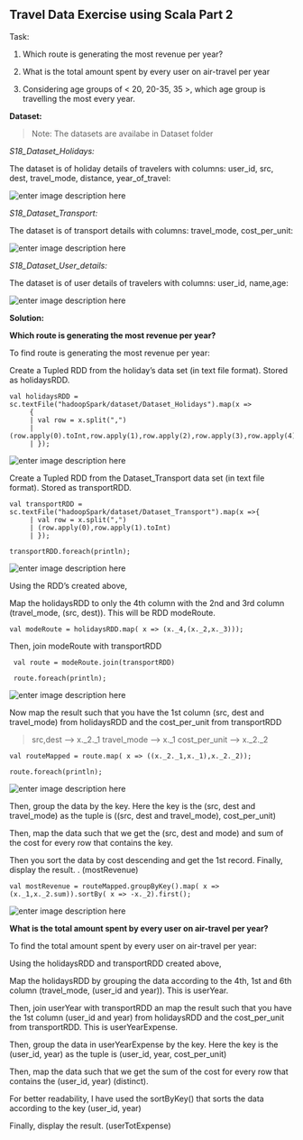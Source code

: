 **Travel Data Exercise using Scala Part 2**
---------------------------------------

Task:



1) Which route is generating the most revenue per year?



2) What is the total amount spent by every user on air-travel per year



3) Considering age groups of < 20, 20-35, 35 >, which age group is travelling the most every year.



**Dataset:**



> Note: The datasets are availabe in Dataset folder





*S18_Dataset_Holidays:*

The dataset is of holiday details of travelers with columns: user_id, src, dest, travel_mode, distance, year_of_travel:

![enter image description here](https://user-images.githubusercontent.com/29932053/32736111-a767d1fe-c864-11e7-9921-5a27dc3109d8.png)

*S18_Dataset_Transport:*

The dataset is of transport details with columns: travel_mode, cost_per_unit:

![enter image description here](https://user-images.githubusercontent.com/29932053/32736233-ea932cb2-c864-11e7-9fb8-3c0efb0979d4.png)

*S18_Dataset_User_details:*

The dataset is of user details of travelers with columns: user_id, name,age:

![enter image description here](https://user-images.githubusercontent.com/29932053/32736321-23d55180-c865-11e7-8f66-35df42b47680.png)

**Solution:**

**Which route is generating the most revenue per year?**



To find route is generating the most revenue per year:

Create a Tupled RDD from the holiday’s data set (in text file format). Stored as holidaysRDD.


    val holidaysRDD = sc.textFile("hadoopSpark/dataset/Dataset_Holidays").map(x =>
	     {
         | val row = x.split(",")
         | (row.apply(0).toInt,row.apply(1),row.apply(2),row.apply(3),row.apply(4).toInt,row.apply(5).toInt)
         | });
![enter image description here](https://user-images.githubusercontent.com/29932053/32737533-5380b25a-c868-11e7-8af7-d5b25113a37f.png)


Create a Tupled RDD from the  Dataset_Transport data set (in text file format). Stored as transportRDD.

    val transportRDD = sc.textFile("hadoopSpark/dataset/Dataset_Transport").map(x =>{
         | val row = x.split(",")
         | (row.apply(0),row.apply(1).toInt)
         | });
         
    transportRDD.foreach(println);

![enter image description here](https://user-images.githubusercontent.com/29932053/32741304-cc8377c2-c873-11e7-90b7-905cbaf20473.png)

Using the RDD’s created above,

Map the holidaysRDD to only the 4th column with the 2nd and 3rd column (travel_mode, (src, dest)). This will be RDD modeRoute.

    val modeRoute = holidaysRDD.map( x => (x._4,(x._2,x._3)));

Then, join modeRoute with transportRDD 

     val route = modeRoute.join(transportRDD)
     
     route.foreach(println);
     
    
  ![enter image description here](https://user-images.githubusercontent.com/29932053/32741870-ad7266b6-c875-11e7-9e67-0fc719bb279f.png)

Now map the result such that you have the 1st column (src, dest and travel_mode) from holidaysRDD and the cost_per_unit from transportRDD

> src,dest --> x._2._1 
>travel_mode --> x._1 
>cost_per_unit --> x._2._2

    val routeMapped = route.map( x => ((x._2._1,x._1),x._2._2));
    
    route.foreach(println);
    
![enter image description here](https://user-images.githubusercontent.com/29932053/32742663-2332f8dc-c878-11e7-8b3d-68f05ec5b3e0.png)

Then, group the data by the key. Here the key is the (src, dest and travel_mode) as the tuple is ((src, dest and travel_mode), cost_per_unit)


Then, map the data such that we get the (src, dest and mode) and sum of the cost for every row that contains the key.

Then you sort the data by cost descending and get the 1st record.
Finally, display the result. . (mostRevenue)

    val mostRevenue = routeMapped.groupByKey().map( x => (x._1,x._2.sum)).sortBy( x => -x._2).first();

![enter image description here](https://user-images.githubusercontent.com/29932053/32743366-30c063fc-c87a-11e7-9bb5-60fb0dfb4591.png)


**What is the total amount spent by every user on air-travel per year?**



To find the total amount spent by every user on air-travel per year:

Using the holidaysRDD and transportRDD created above,

Map the holidaysRDD by grouping the data according to the 4th, 1st and 6th column (travel_mode, (user_id and year)). This is userYear.

Then, join userYear with transportRDD an map the result such that you have the 1st column (user_id and year) from holidaysRDD and the cost_per_unit from transportRDD. This is userYearExpense.

Then, group the data in userYearExpense by the key. Here the key is the (user_id, year) as the tuple is (user_id, year, cost_per_unit)

Then, map the data such that we get the sum of the cost for every row that contains the (user_id, year) (distinct).

For better readability, I have used the sortByKey() that sorts the data according to the key (user_id, year)

Finally, display the result. (userTotExpense)

